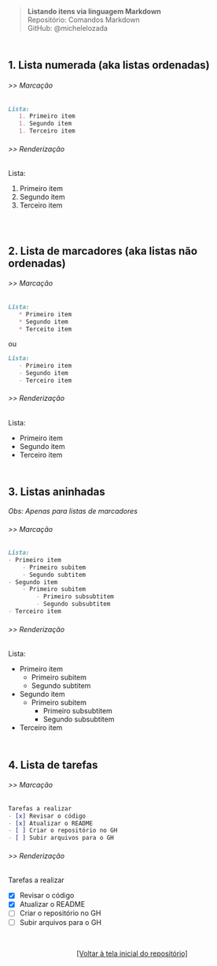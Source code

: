 > **Listando itens via linguagem Markdown**      
> Repositório: Comandos Markdown  
> GitHub: @michelelozada
&nbsp;
     
&nbsp;     
**1. Lista numerada (aka listas ordenadas)**  
---
###### >> Marcação   
```markdown
Lista:
   1. Primeiro item 
   1. Segundo item 
   1. Terceiro item 
```

###### >> Renderização
Lista:
   1. Primeiro item 
   2. Segundo item 
   3. Terceiro item    
&nbsp;
     
&nbsp;    
**2. Lista de marcadores (aka listas não ordenadas)**  
---
###### >> Marcação  
```markdown
Lista:
   * Primeiro item 
   * Segundo item
   * Terceito item
```
ou

```markdown
Lista:
   - Primeiro item 
   - Segundo item
   - Terceiro item
```
  
###### >> Renderização 
Lista:
   * Primeiro item 
   * Segundo item
   * Terceiro item
&nbsp;
     
&nbsp;     
**3. Listas aninhadas**  
---
*Obs: Apenas para listas de marcadores*  

###### >> Marcação   
```markdown
Lista:
- Primeiro item 
	- Primeiro subitem
	- Segundo subtitem
- Segundo item 
	- Primeiro subitem
		- Primeiro subsubtitem
		- Segundo subsubtitem
- Terceiro item 
```
  
###### >> Renderização
Lista:
- Primeiro item 
	- Primeiro subitem
	- Segundo subtitem
- Segundo item 
	- Primeiro subitem
		- Primeiro subsubtitem
		- Segundo subsubtitem
- Terceiro item 
&nbsp;
     
&nbsp;     
**4. Lista de tarefas**  
---
###### >> Marcação  
```markdown
Tarefas a realizar
- [x] Revisar o código
- [x] Atualizar o README
- [ ] Criar o repositório no GH
- [ ] Subir arquivos para o GH
```
###### >> Renderização
Tarefas a realizar
- [x] Revisar o código
- [x] Atualizar o README
- [ ] Criar o repositório no GH
- [ ] Subir arquivos para o GH

&nbsp;

<div align="center">
<a href="https://github.com/michelelozada/Comandos-Markdown">[Voltar à tela inicial do repositório]</a>
</div>